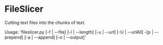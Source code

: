 # FileSlicer
Cutting text files into the chunks of text.

Usage: 'fileslicer.py [-f | --file] [-l | --length] [-u | --url] [-U | --urlAll] -[p | --prepend] [-a | --append] [-o | --output]'
